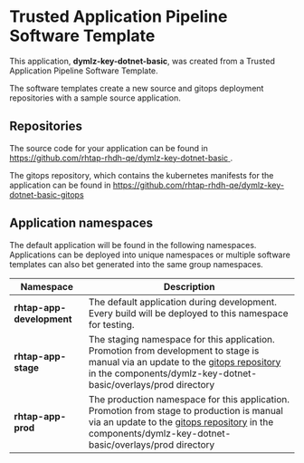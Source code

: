 # Trusted Application Pipeline Software Template

This application, **dymlz-key-dotnet-basic**, was created from a Trusted Application Pipeline Software Template.

The software templates create a new source and gitops deployment repositories with a sample source application. 

## Repositories

The source code for your application can be found in [https://github.com/rhtap-rhdh-qe/dymlz-key-dotnet-basic ](https://github.com/rhtap-rhdh-qe/dymlz-key-dotnet-basic ).
 
The gitops repository, which contains the kubernetes manifests for the application can be found in 
[https://github.com/rhtap-rhdh-qe/dymlz-key-dotnet-basic-gitops ](https://github.com/rhtap-rhdh-qe/dymlz-key-dotnet-basic-gitops ) 

## Application namespaces 

The default application will be found in the following namespaces. Applications can be deployed into unique namespaces or multiple software templates can also bet generated into the same group namespaces.  

|  Namespace   |  Description   |  
| -------- | -------- |   
| **rhtap-app-development** | The default application during development. Every build will be deployed to this namespace for testing. | 
| **rhtap-app-stage** | The staging namespace for this application. Promotion from development to stage is manual via an update to the [gitops repository](https://github.com/rhtap-rhdh-qe/dymlz-key-dotnet-basic-gitops ) in the components/dymlz-key-dotnet-basic/overlays/prod directory |  
| **rhtap-app-prod** | The production namespace for this application. Promotion from stage to production is manual via an update to the [gitops repository](https://github.com/rhtap-rhdh-qe/dymlz-key-dotnet-basic-gitops ) in the components/dymlz-key-dotnet-basic/overlays/prod directory | 